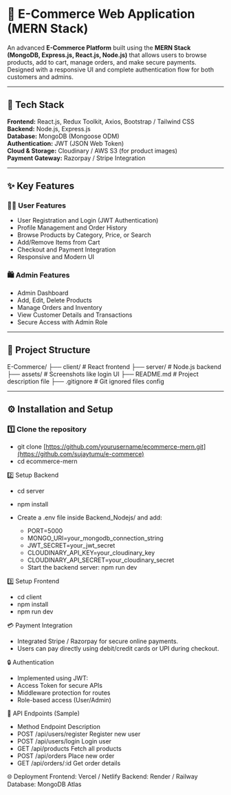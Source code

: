 # 🛒 E-Commerce Web Application (MERN Stack)

An advanced **E-Commerce Platform** built using the **MERN Stack (MongoDB, Express.js, React.js, Node.js)** that allows users to browse products, add to cart, manage orders, and make secure payments. Designed with a responsive UI and complete authentication flow for both customers and admins.

---

## 🚀 Tech Stack

**Frontend:** React.js, Redux Toolkit, Axios, Bootstrap / Tailwind CSS  
**Backend:** Node.js, Express.js  
**Database:** MongoDB (Mongoose ODM)  
**Authentication:** JWT (JSON Web Token)  
**Cloud & Storage:** Cloudinary / AWS S3 (for product images)  
**Payment Gateway:** Razorpay / Stripe Integration  

---

## ✨ Key Features

### 🧑‍💻 User Features
- User Registration and Login (JWT Authentication)
- Profile Management and Order History
- Browse Products by Category, Price, or Search
- Add/Remove Items from Cart
- Checkout and Payment Integration
- Responsive and Modern UI

### 🛍️ Admin Features
- Admin Dashboard
- Add, Edit, Delete Products
- Manage Orders and Inventory
- View Customer Details and Transactions
- Secure Access with Admin Role

---

## 🧱 Project Structure
E-Commerce/
├── client/                 # React frontend
├── server/                 # Node.js backend 
├── assets/                 # Screenshots like login UI
├── README.md               # Project description file
├── .gitignore              # Git ignored files config

---

## ⚙️ Installation and Setup

### 1️⃣ Clone the repository
- git clone [https://github.com/yourusername/ecommerce-mern.git](https://github.com/sujaytumu/e-commerce)
- cd ecommerce-mern
  
2️⃣ Setup Backend
- cd server
- npm install
- Create a .env file inside Backend_Nodejs/ and add:


    - PORT=5000
    - MONGO_URI=your_mongodb_connection_string
    - JWT_SECRET=your_jwt_secret
    - CLOUDINARY_API_KEY=your_cloudinary_key
    - CLOUDINARY_API_SECRET=your_cloudinary_secret
    - Start the backend server:  npm run dev
  
3️⃣ Setup Frontend
- cd client
- npm install
- npm run dev


💳 Payment Integration
- Integrated Stripe / Razorpay for secure online payments.
- Users can pay directly using debit/credit cards or UPI during checkout.

🔒 Authentication
- Implemented using JWT:
- Access Token for secure APIs
- Middleware protection for routes
- Role-based access (User/Admin)



🧪 API Endpoints (Sample)
- Method	Endpoint	Description
- POST	/api/users/register	Register new user
- POST	/api/users/login	Login user
- GET	/api/products	Fetch all products
- POST	/api/orders	Place new order
- GET	/api/orders/:id	Get order details

🌐 Deployment
Frontend: Vercel / Netlify
Backend: Render / Railway
Database: MongoDB Atlas


